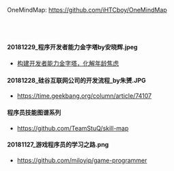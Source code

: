 
OneMindMap: https://github.com/iHTCboy/OneMindMap

<br><br>

#### 20181229_程序开发者能力金字塔by安晓辉.jpeg
- [构建开发者能力金字塔，化解年龄焦虑](https://mp.weixin.qq.com/s/lLr1g7OfozHf0tkf-seYPQ)

#### 20181228_硅谷互联网公司的开发流程_by朱赟.JPG
- https://time.geekbang.org/column/article/74107

#### 程序员技能图谱系列
- https://github.com/TeamStuQ/skill-map

#### 20181127_游戏程序员的学习之路.png
- https://github.com/miloyip/game-programmer

